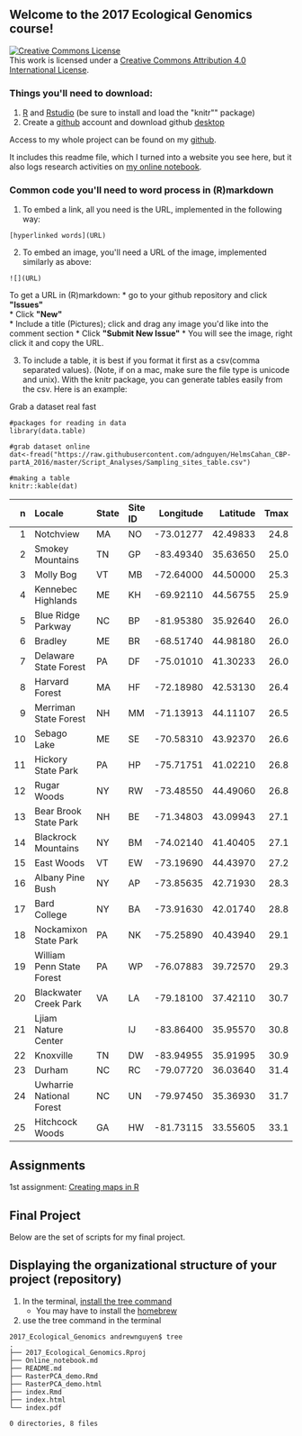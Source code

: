 
## Welcome to the 2017 Ecological Genomics course! 


<a rel="license" href="http://creativecommons.org/licenses/by/4.0/"><img alt="Creative Commons License" style="border-width:0" src="https://i.creativecommons.org/l/by/4.0/88x31.png" /></a><br />This work is licensed under a <a rel="license" href="http://creativecommons.org/licenses/by/4.0/">Creative Commons Attribution 4.0 International License</a>.  

### Things you'll need to download:
1. [R](https://www.r-project.org/) and [Rstudio](https://www.rstudio.com/) (be sure to install and load the "knitr"" package)
2. Create a [github](https://github.com/) account and download github [desktop](https://desktop.github.com/)

Access to my whole project can be found on my [github](https://github.com/adnguyen/2017_Ecological_Genomics).

It includes this readme file, which I turned into a website you see here, but it also logs research activities on [my online notebook](https://github.com/adnguyen/2017_Ecological_Genomics/blob/master/Online_notebook.md).

### Common code you'll need to word process in (R)markdown  

1. To embed a link, all you need is the URL, implemented in the following way:   
```
[hyperlinked words](URL)
```

2. To embed an image, you'll need a URL of the image, implemented similarly as above:
```
![](URL)
```
To get a URL in (R)markdown:
    * go to your github repository and click **"Issues"**    
    * Click **"New"**    
    * Include a title (Pictures); click and drag any image you'd like into the comment section
    * Click **"Submit New Issue"** 
    * You will see the image, right click it and copy the URL.     

3. To include a table, it is best if you format it first as a csv(comma separated values). (Note, if on a mac, make sure the file type is unicode and unix). With the knitr package, you can generate tables easily from the csv. Here is an example: 

Grab a dataset real fast
```{r}
#packages for reading in data
library(data.table)

#grab dataset online
dat<-fread("https://raw.githubusercontent.com/adnguyen/HelmsCahan_CBP-partA_2016/master/Script_Analyses/Sampling_sites_table.csv")

#making a table
knitr::kable(dat)
```
|  n|Locale                    |State |Site ID | Longitude| Latitude| Tmax|
|--:|:-------------------------|:-----|:-------|---------:|--------:|----:|
|  1|Notchview                 |MA    |NO      | -73.01277| 42.49833| 24.8|
|  2|Smokey Mountains          |TN    |GP      | -83.49340| 35.63650| 25.0|
|  3|Molly Bog                 |VT    |MB      | -72.64000| 44.50000| 25.3|
|  4|Kennebec Highlands        |ME    |KH      | -69.92110| 44.56755| 25.9|
|  5|Blue Ridge Parkway        |NC    |BP      | -81.95380| 35.92640| 26.0|
|  6|Bradley                   |ME    |BR      | -68.51740| 44.98180| 26.0|
|  7|Delaware State Forest     |PA    |DF      | -75.01010| 41.30233| 26.0|
|  8|Harvard Forest            |MA    |HF      | -72.18980| 42.53130| 26.4|
|  9|Merriman State Forest     |NH    |MM      | -71.13913| 44.11107| 26.5|
| 10|Sebago Lake               |ME    |SE      | -70.58310| 43.92370| 26.6|
| 11|Hickory State Park        |PA    |HP      | -75.71751| 41.02210| 26.8|
| 12|Rugar Woods               |NY    |RW      | -73.48550| 44.49060| 26.8|
| 13|Bear Brook State Park     |NH    |BE      | -71.34803| 43.09943| 27.1|
| 14|Blackrock Mountains       |NY    |BM      | -74.02140| 41.40405| 27.1|
| 15|East Woods                |VT    |EW      | -73.19690| 44.43970| 27.2|
| 16|Albany Pine Bush          |NY    |AP      | -73.85635| 42.71930| 28.3|
| 17|Bard College              |NY    |BA      | -73.91630| 42.01740| 28.8|
| 18|Nockamixon State Park     |PA    |NK      | -75.25890| 40.43940| 29.1|
| 19|William Penn State Forest |PA    |WP      | -76.07883| 39.72570| 29.3|
| 20|Blackwater Creek Park     |VA    |LA      | -79.18100| 37.42110| 30.7|
| 21|Ljiam Nature Center       |      |IJ      | -83.86400| 35.95570| 30.8|
| 22|Knoxville                 |TN    |DW      | -83.94955| 35.91995| 30.9|
| 23|Durham                    |NC    |RC      | -79.07720| 36.03640| 31.4|
| 24|Uwharrie National Forest  |NC    |UN      | -79.97450| 35.36930| 31.7|
| 25|Hitchcock Woods           |GA    |HW      | -81.73115| 33.55605| 33.1|



  
## Assignments   
1st assignment: [Creating maps in R](RasterPCA_demo.Rmd)


## Final Project    

Below are the set of scripts for my final project.


## Displaying the organizational structure of your project (repository)

1. In the terminal, [install the tree command](https://rschu.me/list-a-directory-with-tree-command-on-mac-os-x-3b2d4c4a4827#.wk0u34bpj)
	* You may have to install the [homebrew](http://brew.sh/)    
2. use the tree command in the terminal

```
2017_Ecological_Genomics andrewnguyen$ tree
.
├── 2017_Ecological_Genomics.Rproj
├── Online_notebook.md
├── README.md
├── RasterPCA_demo.Rmd
├── RasterPCA_demo.html
├── index.Rmd
├── index.html
└── index.pdf

0 directories, 8 files
```
